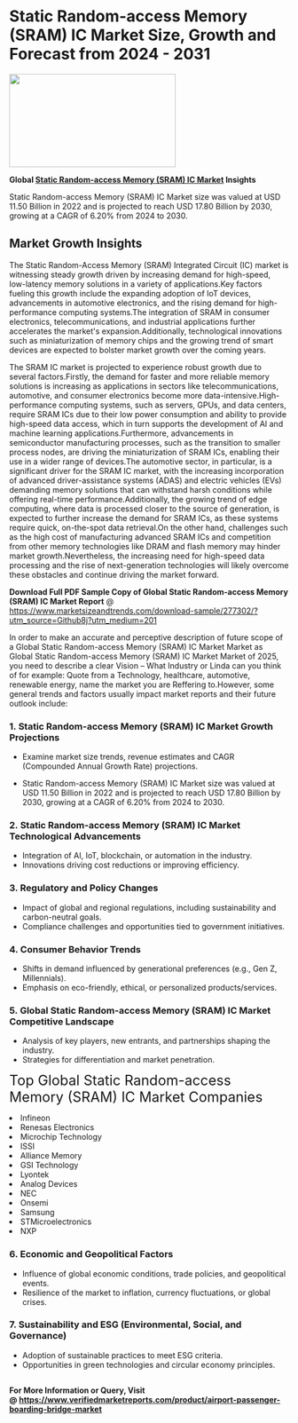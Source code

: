 <H1>Static Random-access Memory (SRAM) IC Market Size, Growth and Forecast from 2024 - 2031</H1><img class="aligncenter size-medium wp-image-584254" src="https://thirdeyenews.in/wp-content/uploads/2024/09/Global-Market-Research-300x168.jpeg" alt="" width="300" height="168" /><p><strong>Global&nbsp;<a href="https://www.marketsizeandtrends.com/download-sample/277302/?utm_source=Github8j?utm_medium=201">Static Random-access Memory (SRAM) IC Market</a> Insights</strong></p><p>Static Random-access Memory (SRAM) IC Market size was valued at USD 11.50 Billion in 2022 and is projected to reach USD 17.80 Billion by 2030, growing at a CAGR of 6.20% from 2024 to 2030.</p><p><h2>Market Growth Insights</h2> <p>The Static Random-Access Memory (SRAM) Integrated Circuit (IC) market is witnessing steady growth driven by increasing demand for high-speed, low-latency memory solutions in a variety of applications.Key factors fueling this growth include the expanding adoption of IoT devices, advancements in automotive electronics, and the rising demand for high-performance computing systems.The integration of SRAM in consumer electronics, telecommunications, and industrial applications further accelerates the market's expansion.Additionally, technological innovations such as miniaturization of memory chips and the growing trend of smart devices are expected to bolster market growth over the coming years.</p> <p>The SRAM IC market is projected to experience robust growth due to several factors.Firstly, the demand for faster and more reliable memory solutions is increasing as applications in sectors like telecommunications, automotive, and consumer electronics become more data-intensive.High-performance computing systems, such as servers, GPUs, and data centers, require SRAM ICs due to their low power consumption and ability to provide high-speed data access, which in turn supports the development of AI and machine learning applications.Furthermore, advancements in semiconductor manufacturing processes, such as the transition to smaller process nodes, are driving the miniaturization of SRAM ICs, enabling their use in a wider range of devices.The automotive sector, in particular, is a significant driver for the SRAM IC market, with the increasing incorporation of advanced driver-assistance systems (ADAS) and electric vehicles (EVs) demanding memory solutions that can withstand harsh conditions while offering real-time performance.Additionally, the growing trend of edge computing, where data is processed closer to the source of generation, is expected to further increase the demand for SRAM ICs, as these systems require quick, on-the-spot data retrieval.On the other hand, challenges such as the high cost of manufacturing advanced SRAM ICs and competition from other memory technologies like DRAM and flash memory may hinder market growth.Nevertheless, the increasing need for high-speed data processing and the rise of next-generation technologies will likely overcome these obstacles and continue driving the market forward.<p><span class=""><strong>Download Full PDF Sample Copy of Global Static Random-access Memory (SRAM) IC Market Report</strong> @ <a href="https://www.marketsizeandtrends.com/download-sample/277302/?utm_source=Github8j?utm_medium=201" target="_blank">https://www.marketsizeandtrends.com/download-sample/277302/?utm_source=Github8j?utm_medium=201</a></span></p><p>In order to make an accurate and perceptive description of future scope of a Global&nbsp;Static Random-access Memory (SRAM) IC Market Market as Global&nbsp;Static Random-access Memory (SRAM) IC Market Market of 2025, you need to describe a clear Vision &ndash; What Industry or Linda can you think of for example: Quote from a Technology, healthcare, automotive, renewable energy, name the market you are Reffering to.However, some general trends and factors usually impact market reports and their future outlook include:</p><h3>1.&nbsp;<strong>Static Random-access Memory (SRAM) IC Market Growth Projections</strong></h3><ul><li>Examine market size trends, revenue estimates and CAGR (Compounded Annual Growth Rate) projections.</li><li><p>Static Random-access Memory (SRAM) IC Market size was valued at USD 11.50 Billion in 2022 and is projected to reach USD 17.80 Billion by 2030, growing at a CAGR of 6.20% from 2024 to 2030.</p></li></ul><h3>2.&nbsp;<strong>Static Random-access Memory (SRAM) IC Market Technological Advancements</strong></h3><ul><li>Integration of AI, IoT, blockchain, or automation in the industry.</li><li>Innovations driving cost reductions or improving efficiency.</li></ul><h3>3.&nbsp;<strong>Regulatory and Policy Changes</strong></h3><ul><li>Impact of global and regional regulations, including sustainability and carbon-neutral goals.</li><li>Compliance challenges and opportunities tied to government initiatives.</li></ul><h3>4.&nbsp;<strong>Consumer Behavior Trends</strong></h3><ul><li>Shifts in demand influenced by generational preferences (e.g., Gen Z, Millennials).</li><li>Emphasis on eco-friendly, ethical, or personalized products/services.</li></ul><h3>5.&nbsp;<strong>Global Static Random-access Memory (SRAM) IC Market Competitive Landscape</strong></h3><ul><li>Analysis of key players, new entrants, and partnerships shaping the industry.</li><li>Strategies for differentiation and market penetration.</li></ul><p data-pm-slice="1 1 []"><span style="color: inherit; font-family: inherit; font-size: 25px;">Top Global Static Random-access Memory (SRAM) IC Market Companies</span></p><div class="" data-test-id=""><p><li>Infineon</li><li> Renesas Electronics</li><li> Microchip Technology</li><li> ISSI</li><li> Alliance Memory</li><li> GSI Technology</li><li> Lyontek</li><li> Analog Devices</li><li> NEC</li><li> Onsemi</li><li> Samsung</li><li> STMicroelectronics</li><li> NXP</li></p></div><h3>6.&nbsp;<strong>Economic and Geopolitical Factors</strong></h3><ul><li>Influence of global economic conditions, trade policies, and geopolitical events.</li><li>Resilience of the market to inflation, currency fluctuations, or global crises.</li></ul><h3>7.&nbsp;<strong>Sustainability and ESG (Environmental, Social, and Governance)</strong></h3><ul><li>Adoption of sustainable practices to meet ESG criteria.</li><li>Opportunities in green technologies and circular economy principles.</li></ul><h2><strong style="font-size: 14px;">For More Information or Query, Visit @&nbsp;</strong><a style="background-color: #ffffff; font-size: 14px;" href="https://www.marketsizeandtrends.com/report/static-random-access-memory-sram-ic-market/" target="_blank">https://www.verifiedmarketreports.com/product/airport-passenger-boarding-bridge-market</a></h2>